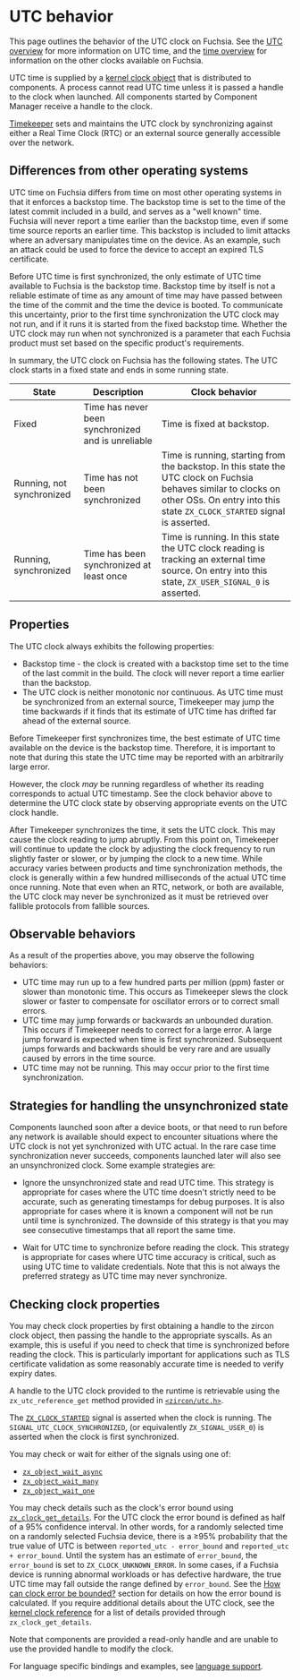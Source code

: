 # UTC behavior

This page outlines the behavior of the UTC clock on Fuchsia. See the
[UTC overview](overview.md) for more information on UTC time, and the
[time overview](/docs/concepts/kernel/time/overview.md) for information on the other
clocks available on Fuchsia.

UTC time is supplied by a
[kernel clock object](/docs/reference/kernel_objects/clock.md) that is
distributed to components. A process cannot read UTC time unless it is passed a
handle to the clock when launched. All components started by Component Manager
receive a handle to the clock.

[Timekeeper](/src/sys/time/timekeeper) sets and maintains the UTC clock by
synchronizing against either a Real Time Clock (RTC) or an external source
generally accessible over the network.

## Differences from other operating systems

UTC time on Fuchsia differs from time on most other operating systems in that
it enforces a backstop time. The backstop time is set to the time of the latest
commit included in a build, and serves as a "well known" time. Fuchsia will
never report a time earlier than the backstop time, even if some time source
reports an earlier time. This backstop is included to limit attacks where an
adversary manipulates time on the device. As an example, such an attack could
be used to force the device to accept an expired TLS certificate.

Before UTC time is first synchronized, the only estimate of UTC time available
to Fuchsia is the backstop time. Backstop time by itself is not a reliable
estimate of time as any amount of time may have passed between the time of the
commit and the time the device is booted. To communicate this uncertainty,
prior to the first time synchronization the UTC clock may not run, and if it
runs it is started from the fixed backstop time. Whether the UTC clock may run
when not synchronized is a parameter that each Fuchsia product must set based
on the specific product's requirements.

In summary, the UTC clock on Fuchsia has the following states. The UTC clock
starts in a fixed state and ends in some running state.

State         | Description | Clock behavior
--------------|-------------|---------------
Fixed | Time has never been synchronized and is unreliable | Time is fixed at backstop.
Running, not synchronized | Time has not been synchronized | Time is running, starting from the backstop. In this state the UTC clock on Fuchsia behaves similar to clocks on other OSs. On entry into this state `ZX_CLOCK_STARTED` signal is asserted.
Running, synchronized | Time has been synchronized at least once | Time is running. In this state the UTC clock reading is tracking an external time source. On entry into this state, `ZX_USER_SIGNAL_0` is asserted.

## Properties

The UTC clock always exhibits the following properties:

* Backstop time - the clock is created with a backstop time set to the time of
the last commit in the build. The clock will never report a time earlier than
the backstop.
* The UTC clock is neither monotonic nor continuous. As UTC time must be
synchronized from an external source, Timekeeper may jump the time backwards if
it finds that its estimate of UTC time has drifted far ahead of the external
source.

Before Timekeeper first synchronizes time, the best estimate of UTC time
available on the device is the backstop time. Therefore, it is important to
note that during this state the UTC time may be reported with an arbitrarily
large error.

However, the clock *may* be running regardless of whether its reading corresponds
to actual UTC timestamp. See the clock behavior above to determine the UTC clock
state by observing appropriate events on the UTC clock handle.

After Timekeeper synchronizes the time, it sets the UTC clock. This may cause
the clock reading to jump abruptly. From this point on, Timekeeper will
continue to update the clock by adjusting the clock frequency to run slightly
faster or slower, or by jumping the clock to a new time. While accuracy varies
between products and time synchronization methods, the clock is generally
within a few hundred milliseconds of the actual UTC time once running. Note
that even when an RTC, network, or both are available, the UTC clock may never
be synchronized as it must be retrieved over fallible protocols from fallible
sources.

## Observable behaviors

As a result of the properties above, you may observe the following behaviors:

* UTC time may run up to a few hundred parts per million (ppm) faster or slower
than monotonic time. This occurs as Timekeeper slews the clock slower or faster
to compensate for oscillator errors or to correct small errors.
* UTC time may jump forwards or backwards an unbounded duration. This occurs if
Timekeeper needs to correct for a large error. A large jump forward is expected
when time is first synchronized. Subsequent jumps forwards and backwards should
be very rare and are usually caused by errors in the time source.
* UTC time may not be running. This may occur prior to the first time
synchronization.

## Strategies for handling the unsynchronized state

Components launched soon after a device boots, or that need to run before any
network is available should expect to encounter situations where the UTC clock
is not yet synchronized with UTC actual. In the rare case time synchronization
never succeeds, components launched later will also see an unsynchronized
clock. Some example strategies are:

* Ignore the unsynchronized state and read UTC time.
This strategy is appropriate for cases where the UTC time doesn't strictly
need to be accurate, such as generating timestamps for debug purposes. It is
also appropriate for cases where it is known a component will not be run until
time is synchronized. The downside of this strategy is that you may see
consecutive timestamps that all report the same time.

* Wait for UTC time to synchronize before reading the clock.
This strategy is appropriate for cases where UTC time accuracy is critical,
such as using UTC time to validate credentials. Note that this is not always
the preferred strategy as UTC time may never synchronize.

## Checking clock properties

You may check clock properties by first obtaining a handle to the zircon clock
object, then passing the handle to the appropriate syscalls. As an example,
this is useful if you need to check that time is synchronized before reading
the clock. This is particularly important for applications such as TLS
certificate validation as some reasonably accurate time is needed to verify
expiry dates.

A handle to the UTC clock provided to the runtime is retrievable using
the `zx_utc_reference_get` method provided in
[`<zircon/utc.h>`](/zircon/system/ulib/c/include/zircon/utc.h).

The
[`ZX_CLOCK_STARTED`](/docs/reference/kernel_objects/clock.md#starting-a-clock)
signal is asserted when the clock is running. The
`SIGNAL_UTC_CLOCK_SYNCHRONIZED`, (or equivalently `ZX_SIGNAL_USER_0`) is
asserted when the clock is first synchronized.

You may check or wait for either of the signals using one of:

* [`zx_object_wait_async`](/reference/syscalls/object_wait_async.md)
* [`zx_object_wait_many`](/reference/syscalls/object_wait_many.md)
* [`zx_object_wait_one`](/reference/syscalls/object_wait_one.md)

You may check details such as the clock's error bound using
[`zx_clock_get_details`](/reference/syscalls/clock_get_details.md).
For the UTC clock the error bound is defined as half of a 95% confidence
interval. In other words, for a randomly selected time on a randomly selected
Fuchsia device, there is a ≥95% probability that the true value of UTC is
between `reported_utc - error_bound` and `reported_utc + error_bound`. Until
the system has an estimate of `error_bound`, the `error_bound` is set to
`ZX_CLOCK_UNKNOWN_ERROR`. In some cases, if a Fuchsia device is running
abnormal workloads or has defective hardware, the true UTC time may fall
outside the range defined by `error_bound`. See the
[How can clock error be bounded?](algorithms.md#error_bound) section for
details on how the error bound is calculated. If you require additional details
about the UTC clock, see the
[kernel clock reference](/docs/reference/kernel_objects/clock.md)
for a list of details provided through `zx_clock_get_details`.

Note that components are provided a read-only handle and are unable to use the
provided handle to modify the clock.

For language specific bindings and examples, see
[language support](/docs/concepts/kernel/time/language_support.md).
